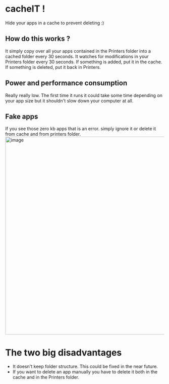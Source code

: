 # cacheIT !
Hide your apps in a cache to prevent deleting :)

## How do this works ?
It simply copy over all your apps contained in the Printers folder into a cached folder every 30 seconds.
It watches for modifications in your Printers folder every 30 seconds. If something is added, put it in the cache. If something is deleted, put it back in Printers.

## Power and performance consumption
Really really low. The first time it runs it could take some time depending on your app size but it shouldn't slow down your computer at all.

## Fake apps
If you see those zero kb apps that is an error. simply ignore it or delete it from cache and from printers folder.
<img width="625" alt="image" src="https://github.com/c22dev/cacheIT/assets/102235607/3682533d-319a-4e11-885e-9d7f097d2d90">

# The two big disadvantages
- It doesn't keep folder structure. This could be fixed in the near future.
- If you want to delete an app manually you have to delete it both in the cache and in the Printers folder.
